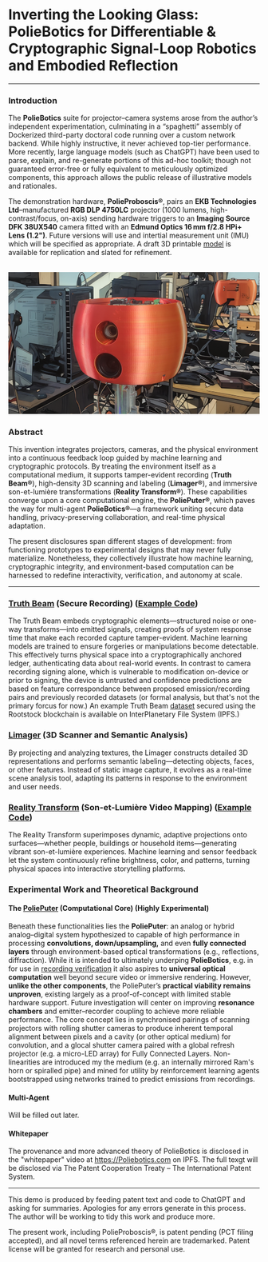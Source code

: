 # Inverting the Looking Glass: PolieBotics for Differentiable & Cryptographic Signal-Loop Robotics and Embodied Reflection

------

### Introduction

The **PolieBotics** suite for projector–camera systems arose from the author’s independent experimentation, culminating in a “spaghetti” assembly of Dockerized third-party doctoral code running over a custom network backend. While highly instructive, it never achieved top-tier performance. More recently, large language models (such as ChatGPT) have been used to parse, explain, and re-generate portions of this ad-hoc toolkit; though not guaranteed error-free or fully equivalent to meticulously optimized components, this approach allows the public release of illustrative models and rationales.

The demonstration hardware, **PolieProboscis®**, pairs an **EKB Technologies Ltd**–manufactured **RGB DLP 4750LC** projector (1000 lumens, high-contrast/focus, on-axis) sending hardware triggers to an **Imaging Source DFK 38UX540** camera fitted with an **Edmund Optics 16 mm f/2.8 HPi+ Lens (1.2")**. Future versions will use and intertial measurement unit (IMU) which will be specified as appropriate. A draft 3D printable [model](PolieProboscis_ALPHA_NEEDS_FIX.tar.xz) is available for replication and slated for refinement.

<br>
<img src="PolieProboscis.png" alt="PolieProboscis Prototype" title="PolieProboscis Prototype. Background artified to hide mess.">

### Abstract
This invention integrates projectors, cameras, and the physical environment into a continuous feedback loop guided by machine learning and cryptographic protocols. By treating the environment itself as a computational medium, it supports tamper-evident recording (**Truth Beam®**), high-density 3D scanning and labeling (**Limager®**), and immersive son-et-lumière transformations (**Reality Transform®**). These capabilities converge upon a core computational engine, the **PoliePuter®**, which paves the way for multi-agent **PolieBotics®**—a framework uniting secure data handling, privacy-preserving collaboration, and real-time physical adaptation.  

The present disclosures span different stages of development: from functioning prototypes to experimental designs that may never fully materialize. Nonetheless, they collectively illustrate how machine learning, cryptographic integrity, and environment-based computation can be harnessed to redefine interactivity, verification, and autonomy at scale.

------

### [Truth Beam](truth_beam.md) (Secure Recording) ([Example Code](https://github.com/PolieBotics/TruthBeam))

The Truth Beam embeds cryptographic elements—structured noise or one-way transforms—into emitted signals, creating proofs of system response time that make each recorded capture tamper-evident. Machine learning models are trained to ensure forgeries or manipulations become detectable. This effectively turns physical space into a cryptographically anchored ledger, authenticating data about real-world events. In contrast to camera recording signing alone, which is vulnerable to modification on-device or prior to signing, the device is untrusted and confidence predictions are based on feature correspondance between proposed emission/recording pairs and previously recorded datasets (or formal analysis, but that's not the primary forcus for now.)
An example Truth Beam [dataset](https://ipfs.io/ipfs/bafybeibbapmogu2bro3ettoilge6bp5lic3u2mdohvbutgixnee463kmga) secured using the Rootstock blockchain is available on InterPlanetary File System (IPFS.)

### [Limager](limager.md) (3D Scanner and Semantic Analysis)

By projecting and analyzing textures, the Limager constructs detailed 3D representations and performs semantic labeling—detecting objects, faces, or other features. Instead of static image capture, it evolves as a real-time scene analysis tool, adapting its patterns in response to the environment and user needs.

### [Reality Transform](reality_transform.md) (Son-et-Lumière Video Mapping) ([Example Code](https://github.com/PolieBotics/RealityTransform))

The Reality Transform superimposes dynamic, adaptive projections onto surfaces—whether people, buildings or household items—generating vibrant son-et-lumière experiences. Machine learning and sensor feedback let the system continuously refine brightness, color, and patterns, turning physical spaces into interactive storytelling platforms.

### Experimental Work and Theoretical Background

#### The [PoliePuter](computation.md) (Computational Core) (Highly Experimental)

Beneath these functionalities lies the **PoliePuter**: an analog or hybrid analog–digital system hypothesized to capable of high performance in processing **convolutions, down/upsampling,** and even **fully connected layers** through environment-based optical transformations (e.g., reflections, diffraction). While it is intended to ultimately underping **PolieBotics**, e.g. in for use in [recording verification](reactor.md) it also aspires to **universal optical computation** well beyond secure video or immersive rendering. However, **unlike the other components**, the PoliePuter’s **practical viability remains unproven**, existing largely as a proof-of-concept with limited stable hardware support. Future investigation will center on improving **resonance chambers** and emitter–recorder coupling to achieve more reliable performance.
The core concept lies in synchronised pairings of scanning projectors with rolling shutter cameras to produce inherent temporal alignment between pixels and a cavity (or other optical medium) for convolution, and a glocal shutter camera paired with a global refresh projector (e.g. a micro-LED array) for Fully Connected Layers. Non-linearities are introduced my the medium (e.g. an internally mirrored Ram's horn or spiralled pipe) and mined for utility by reinforcement learning agents bootstrapped using networks trained to predict emissions from recordings.

#### Multi-Agent

Will be filled out later.

#### Whitepaper

The provenance and more advanced theory of PolieBotics is disclosed in the "whitepaper" video at https://Poliebotics.com on IPFS. The full texgt will be disclosed via The Patent Cooperation Treaty – The International Patent System.


------
This demo is produced by feeding patent text and code to ChatGPT and asking for summaries. Apologies for any errors generate in this process. The author will be working to tidy this work and produce more.

The present work, including PolieProboscis®, is patent pending (PCT filing accepted), and all novel terms referenced herein are trademarked. Patent license will be granted for research and personal use.
